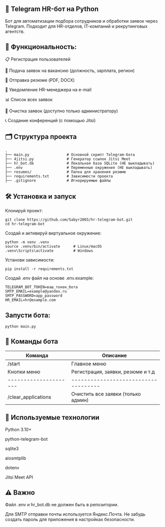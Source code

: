 ## 🤖 Telegram HR-бот на Python
Бот для автоматизации подбора сотрудников и обработки заявок через Telegram. Подходит для HR-отделов, IT-компаний и рекрутинговых агентств.




## 🔧 Функциональность:
📋 Регистрация пользователей

📄 Подача заявок на вакансию (должность, зарплата, регион)

📃 Отправка резюме (PDF, DOCX)

📩 Уведомление HR-менеджера на e-mail

📊 Список всех заявок

🧹 Очистка заявок (доступно только администратору)

📞 Создание конференций (с помощью Jitsi)

## 🗂️ Структура проекта
```
.
├── main.py                 # Основной скрипт Telegram-бота
├── 4jitsi.py               # Генератор ссылок Jitsi Meet
├── hr_bot.db               # Локальная база SQLite (НЕ выкладывать)
├── .env                    # Переменные окружения (НЕ выкладывать)
├── resumes/                # Папка для хранения резюме
├── requirements.txt        # Зависимости проекта
├── .gitignore              # Игнорируемые файлы
```
## 🛠️ Установка и запуск
Клонируй проект:
```
git clone https://github.com/Sabyr2003/hr-telegram-bot.git
cd hr-telegram-bot
```
Создай и активируй виртуальное окружение:

```
python -m venv .venv
source .venv/bin/activate      # Linux/macOS
.venv\Scripts\activate         # Windows
```
Установи зависимости:

```
pip install -r requirements.txt
```
Создай .env файл на основе .env.example:

```
TELEGRAM_BOT_TOKEN=ваш_токен_бота
SMTP_EMAIL=example@yandex.ru
SMTP_PASSWORD=app_password
HR_EMAIL=hr@example.com
```
## Запусти бота:
```
python main.py
```
## 📌 Команды бота
| Команда             | Описание |
|---------------------|--------------|
|/start               | Главное меню |
|Кнопки меню	      | Регистрация, заявки, резюме и т.д |
|---------------------|------------------------------------|
| /clear_applications | Очистить все заявки (только админ) |

## 🧠 Используемые технологии
Python 3.10+

python-telegram-bot

sqlite3

aiosmtplib

dotenv

Jitsi Meet API

## ⚠️ Важно
Файл .env и hr_bot.db не должен быть в репозитории.

Для SMTP отправки почты используется Яндекс.Почта. Не забудь создать пароль для приложения в настройках безопасности.